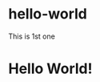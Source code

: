 # hello-world
This is 1st one
<!DOCTYPE html>
<html>
  <head>
    <title>My Coding Journal</title>
  </head>
    <body>
      <h1>Hello World!</h1>
    </body>
</html>
